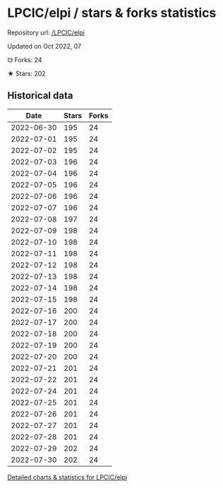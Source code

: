 # LPCIC/elpi / stars & forks statistics

Repository url: [/LPCIC/elpi](https://github.com/LPCIC/elpi)

Updated on Oct 2022, 07

☋ Forks: 24

★ Stars: 202

## Historical data
| Date | Stars | Forks |
|------|-------|-------|
| 2022-06-30 | 195 | 24 | 
| 2022-07-01 | 195 | 24 | 
| 2022-07-02 | 195 | 24 | 
| 2022-07-03 | 196 | 24 | 
| 2022-07-04 | 196 | 24 | 
| 2022-07-05 | 196 | 24 | 
| 2022-07-06 | 196 | 24 | 
| 2022-07-07 | 196 | 24 | 
| 2022-07-08 | 197 | 24 | 
| 2022-07-09 | 198 | 24 | 
| 2022-07-10 | 198 | 24 | 
| 2022-07-11 | 198 | 24 | 
| 2022-07-12 | 198 | 24 | 
| 2022-07-13 | 198 | 24 | 
| 2022-07-14 | 198 | 24 | 
| 2022-07-15 | 198 | 24 | 
| 2022-07-16 | 200 | 24 | 
| 2022-07-17 | 200 | 24 | 
| 2022-07-18 | 200 | 24 | 
| 2022-07-19 | 200 | 24 | 
| 2022-07-20 | 200 | 24 | 
| 2022-07-21 | 201 | 24 | 
| 2022-07-22 | 201 | 24 | 
| 2022-07-24 | 201 | 24 | 
| 2022-07-25 | 201 | 24 | 
| 2022-07-26 | 201 | 24 | 
| 2022-07-27 | 201 | 24 | 
| 2022-07-28 | 201 | 24 | 
| 2022-07-29 | 202 | 24 | 
| 2022-07-30 | 202 | 24 | 


[Detailed charts & statistics for LPCIC/elpi](https://reviewgithub.com/rep/LPCIC/elpi)
